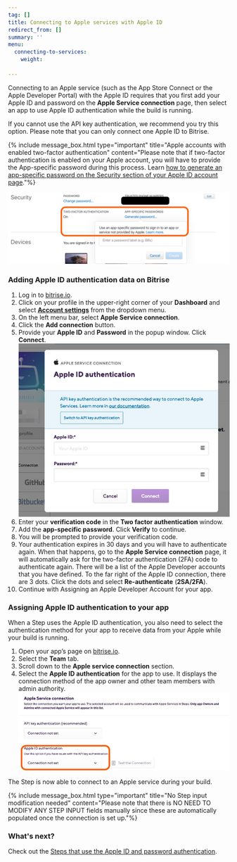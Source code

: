 ```yaml
---
tag: []
title: Connecting to Apple services with Apple ID
redirect_from: []
summary: ''
menu:
  connecting-to-services:
    weight: 

---
```

Connecting to an Apple service (such as the App Store Connect or the Apple Developer Portal) with the Apple ID requires that you first add your Apple ID and password on the **Apple Service connection** page, then select an app to use Apple ID authentication while the build is running.

If you cannot use the API key authentication, we recommend you try this option. Please note that you can only connect one Apple ID to Bitrise.

{% include message_box.html type="important" title="Apple accounts with enabled two-factor authentication" content="Please note that if two-factor authentication is enabled on your Apple account, you will have to provide the App-specific password during this process. Learn [how to generate an app-specific password on the Security section of your Apple ID account page](https://support.apple.com/en-us/HT204397)."%}

![](/img/appspecificpassword.jpg)

### Adding Apple ID authentication data on Bitrise

 1. Log in to [bitrise.io](https://www.bitrise.io/).
 2. Click on your profile in the upper-right corner of your **Dashboard** and select [**Account settings**](https://app.bitrise.io/me/profile#/overview) from the dropdown menu.
 3. On the left menu bar, select **Apple Service connection**.
 4. Click the **Add connection** button.
 5. Provide your **Apple ID** and **Password** in the popup window. Click **Connect**.![](/img/appleidauthentication.jpg)
 6. Enter your **verification code** in the **Two factor authentication** window.
 7. Add the **app-specific password**. Click **Verify** to continue.
 8. You will be prompted to provide your verification code.
 9. Your authentication expires in 30 days and you will have to authenticate again. When that happens, go to the **Apple Service connection** page, it will automatically ask for the two-factor authentication (2FA) code to authenticate again. There will be a list of the Apple Developer accounts that you have defined. To the far right of the Apple ID connection, there are 3 dots. Click the dots and select **Re-authenticate** (**2SA/2FA**).
10. Continue with Assigning an Apple Developer Account for your app.

### Assigning Apple ID authentication to your app

When a Step uses the Apple ID authentication, you also need to select the authentication method for your app to receive data from your Apple while your build is running.

1. Open your app’s page on [bitrise.io](https://www.bitrise.io/).
2. Select the **Team** tab.
3. Scroll down to the **Apple service connection** section.
4. Select the **Apple ID authentication** for the app to use. It displays the connection method of the app owner and other team members with admin authority. ![](/img/appleidteam.jpg)

The Step is now able to connect to an Apple service during your build.

{% include message_box.html type="important" title="No Step input modification needed" content="Please note that there is NO NEED TO MODIFY ANY STEP INPUT  fields manually since these are automatically populated once the connection is set up."%}

### What's next?

Check out the [Steps that use the Apple ID and password authentication](/getting-started/connecting-to-services/connecting-to-an-apple-service-with-apple-id/).
